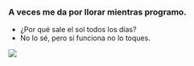 ### A veces me da por llorar mientras programo.

- ¿Por qué sale el sol todos los días?  
- No lo sé, pero si funciona no lo toques.


![](https://i1.sndcdn.com/artworks-000504413088-559qct-t500x500.jpg)


